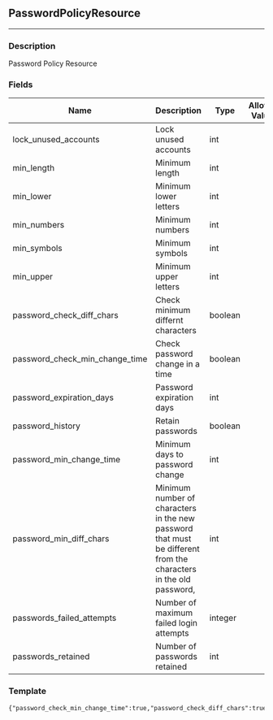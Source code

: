 ## PasswordPolicyResource
---
### Description
Password Policy Resource
### Fields
| Name | Description | Type | Allowed Values | Required |
| ---- | ----------- | ---- | -------------- | -------- |
| lock_unused_accounts | Lock unused accounts | int |  | false |
| min_length | Minimum length | int |  | false |
| min_lower | Minimum lower letters | int |  | false |
| min_numbers | Minimum numbers | int |  | false |
| min_symbols | Minimum symbols | int |  | false |
| min_upper | Minimum upper letters | int |  | false |
| password_check_diff_chars | Check minimum differnt characters | boolean |  | false |
| password_check_min_change_time | Check password change in a time | boolean |  | false |
| password_expiration_days | Password expiration days | int |  | false |
| password_history | Retain passwords | boolean |  | false |
| password_min_change_time | Minimum days to password change | int |  | false |
| password_min_diff_chars | Minimum number of characters in the new password that must be different from the characters in the old password, | int |  | false |
| passwords_failed_attempts | Number of maximum failed login attempts | integer |  | false |
| passwords_retained | Number of passwords retained | int |  | false |
### Template
```
{"password_check_min_change_time":true,"password_check_diff_chars":true,"lock_unused_accounts":0,"passwords_failed_attempts":0,"min_length":0,"min_lower":0,"min_numbers":0,"min_symbols":0,"min_upper":0,"password_min_change_time":0,"password_min_diff_chars":0,"password_expiration_days":0,"password_history":true,"passwords_retained":0}
```
